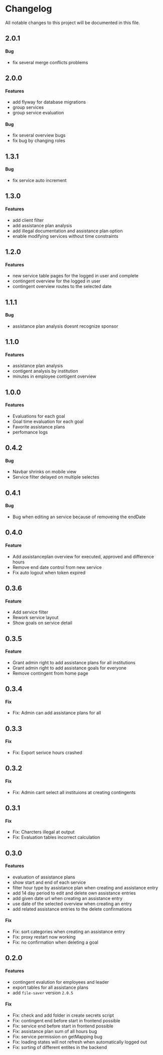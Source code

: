 # Changelog

All notable changes to this project will be documented in this file.


## 2.0.1

#### Bug
- fix several merge conflicts problems


## 2.0.0

#### Features
- add flyway for database migrations
- group services
- group service evaluation

#### Bug
- fix several overview bugs
- fix bug by changing roles


## 1.3.1

#### Bug
- fix service auto increment


## 1.3.0

#### Features
- add client filter
- add assistance plan analysis
- add illegal documentation and assistance plan option
- enable modifying services without time constraints


## 1.2.0

#### Features
- new service table pages for the logged in user and complete
- contingent overview for the logged in user
- contingent overview routes to the selected date


## 1.1.1

#### Bug
- assistance plan analysis doesnt recognize sponsor


## 1.1.0

#### Features
- assistance plan analysis
- contigent analysis by institution
- minutes in employee contigent overview



## 1.0.0

#### Features
- Evaluations for each goal
- Goal time evaluation for each goal
- Favorite assistance plans
- perfomance logs


## 0.4.2

#### Bug

- Navbar shrinks on mobile view
- Service filter delayed on multiple selectes


## 0.4.1

#### Bug

- Bug when editing an service because of removeing the endDate


## 0.4.0

#### Feature

- Add assistanceplan overview for executed, approved and difference hours
- Remove end date control from new service
- Fix auto logout when token expired

## 0.3.6

#### Feature

- Add service filter
- Rework service layout
- Show goals on service detail

## 0.3.5

#### Feature

- Grant admin right to add assistance plans for all institutions
- Grant admin right to add assistance goals for everyone
- Remove contingent from home page

## 0.3.4

#### Fix

- Fix: Admin can add assistance plans for all

## 0.3.3

#### Fix

- Fix: Export serivce hours crashed

## 0.3.2

#### Fix

- Fix: Admin cant select all instituions at creating contingents

## 0.3.1

#### Fix

- Fix: Charcters illegal at output
- Fix: Evaluation tables incorrect calculation

## 0.3.0

#### Features

- evaluation of assistance plans
- show start and end of each service
- filter hour type by assistance plan when creating and assistance entry
- add 14 day period to edit and delete own assistance entries
- add given date url when creating an assistance entry
- use date of the selected overview when creating an entry
- add related assistance entries to the delete confirmations

#### Fix

- Fix: sort categories when creating an assistance entry
- Fix: proxy restart now working
- Fix: no confirmation when deleting a goal

## 0.2.0

#### Features

- contingent evalution for employees and leader
- export tables for all assistance plans
- add ```file-saver``` version ```2.0.5```

#### Fix

- Fix: check and add folder in create secrets script
- Fix: contingent end before start in frontend possible
- Fix: service end before start in frontend possible
- Fix: assistance plan sum of all hours bug
- Fix: service permission on getMapping bug
- Fix: loading states will not refresh when automatically logged out
- Fix: sorting of different entites in the backend